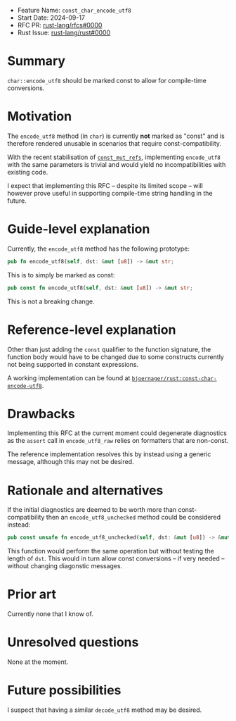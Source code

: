 - Feature Name: `const_char_encode_utf8`
- Start Date: 2024-09-17
- RFC PR: [rust-lang/rfcs#0000](https://github.com/rust-lang/rfcs/pull/0000)
- Rust Issue: [rust-lang/rust#0000](https://github.com/rust-lang/rust/issues/0000)

# Summary
[summary]: #summary

`char::encode_utf8` should be marked const to allow for compile-time conversions.

# Motivation
[motivation]: #motivation

The `encode_utf8` method (in `char`) is currently **not** marked as "const" and is therefore rendered unusable in scenarios that require const-compatibility.

With the recent stabilisation of [`const_mut_refs`](https://github.com/rust-lang/rust/issues/57349/), implementing `encode_utf8` with the same parameters is trivial and would yield no incompatibilities with existing code.

I expect that implementing this RFC &ndash; despite its limited scope &ndash; will however prove useful in supporting compile-time string handling in the future.

# Guide-level explanation
[guide-level-explanation]: #guide-level-explanation

Currently, the `encode_utf8` method has the following prototype:

```rust
pub fn encode_utf8(self, dst: &mut [u8]) -> &mut str;
```

This is to simply be marked as const:

```rust
pub const fn encode_utf8(self, dst: &mut [u8]) -> &mut str;
```

This is not a breaking change.

# Reference-level explanation
[reference-level-explanation]: #reference-level-explanation

Other than just adding the `const` qualifier to the function signature, the function body would have to be changed due to some constructs currently not being supported in constant expressions.

A working implementation can be found at [`bjoernager/rust:const-char-encode-utf8`](https://github.com/bjoernager/rust/tree/const-char-encode-utf8).

# Drawbacks
[drawbacks]: #drawbacks

Implementing this RFC at the current moment could degenerate diagnostics as the `assert` call in `encode_utf8_raw` relies on formatters that are non-const.

The reference implementation resolves this by instead using a generic message, although this may not be desired.

# Rationale and alternatives
[rationale-and-alternatives]: #rationale-and-alternatives

If the initial diagnostics are deemed to be worth more than const-compatibility then an `encode_utf8_unchecked` method could be considered instead:

```rust
pub const unsafe fn encode_utf8_unchecked(self, dst: &mut [u8]) -> &mut str;
```

This function would perform the same operation but without testing the length of `dst`.
This would in turn allow const conversions &ndash; if very needed &ndash; without changing diagonstic messages.

# Prior art
[prior-art]: #prior-art

Currently none that I know of.

# Unresolved questions
[unresolved-questions]: #unresolved-questions

None at the moment.

# Future possibilities
[future-possibilities]: #future-possibilities

I suspect that having a similar `decode_utf8` method may be desired.
